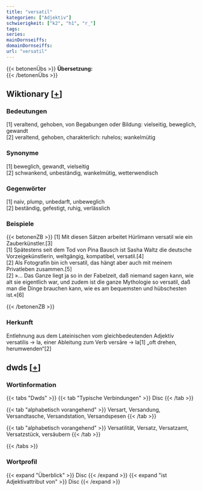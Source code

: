 ```yaml
---
title: "versatil"
kategorien: ["Adjektiv"]
schwierigkeit: ["k2", "h1", "r_"]
tags:
series:
mainDornseiffs:
domainDornseiffs:
url: "versatil"
---
```


{{< betonenÜbs >}}
**Übersetzung:**  
{{< /betonenÜbs >}}

## Wiktionary [[+](https://de.wiktionary.org/wiki/versatil)]

### Bedeutungen
[1] veraltend, gehoben, von Begabungen oder Bildung: vielseitig, beweglich, gewandt  
[2] veraltend, gehoben, charakterlich: ruhelos; wankelmütig  

### Synonyme
[1] beweglich, gewandt, vielseitig  
[2] schwankend, unbeständig, wankelmütig, wetterwendisch  

### Gegenwörter
[1] naiv, plump, unbedarft, unbeweglich  
[2] beständig, gefestigt, ruhig, verlässlich  

### Beispiele
{{< betonenZB >}}
[1] Mit diesen Sätzen arbeitet Hürlimann versatil wie ein Zauberkünstler.[3]  
[1] Spätestens seit dem Tod von Pina Bausch ist Sasha Waltz die deutsche Vorzeigekünstlerin, weltgängig, kompatibel, versatil.[4]  
[2] Als Fotografin bin ich versatil, das hängt aber auch mit meinem Privatleben zusammen.[5]  
[2] »… Das Ganze liegt ja so in der Fabelzeit, daß niemand sagen kann, wie alt sie eigentlich war, und zudem ist die ganze Mythologie so versatil, daß man die Dinge brauchen kann, wie es am bequemsten und hübschesten ist.«[6]  

{{< /betonenZB >}}
### Herkunft
Entlehnung aus dem Lateinischen vom gleichbedeutenden Adjektiv versatilis → la, einer Ableitung zum Verb versāre → la[1] „oft drehen, herumwenden“[2]  



## dwds [[+](https://www.dwds.de/wb/versatil)]

### Wortinformation
{{< tabs "Dwds" >}}
{{< tab "Typische Verbindungen" >}}
Disc
{{< /tab >}}

{{< tab "alphabetisch vorangehend" >}}
Versart, Versandung, Versandtasche, Versandstation, Versandspesen
{{< /tab >}}

{{< tab "alphabetisch vorangehend" >}}
Versatilität, Versatz, Versatzamt, Versatzstück, versäubern
{{< /tab >}}

{{< /tabs >}}

### Wortprofil
{{< expand "Überblick" >}} Disc {{< /expand >}}
{{< expand "ist Adjektivattribut von" >}} Disc {{< /expand >}}

